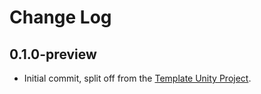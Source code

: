 # Change Log

## 0.1.0-preview

* Initial commit, split off from the [Template Unity Project](https://github.com/OmiyaGames/template-unity-project).
